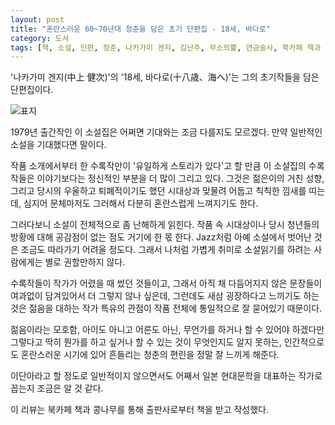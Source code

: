 ```yaml
---
layout: post
title: "혼란스러운 60~70년대 청춘을 담은 초기 단편집 - 18세, 바다로"
category: 도서
tags: [책, 소설, 단편, 청춘, 나카가미 겐지, 김난주, 무소의뿔, 연금술사, 북카페 책과 콩나무, 서평]
---
```


'나카가미 겐지(中上 健次)'의
'18세, 바다로(十八歳、海へ)'는
그의 초기작들을 담은 단편집이다.

![표지](https://images2.imgbox.com/36/b6/yXY0Wt47_o.jpg)

1979년 출간작인 이 소설집은 어쩌면 기대와는 조금 다를지도 모르겠다.
만약 일반적인 소설을 기대했다면 말이다.

작품 소개에서부터 한 수록작만이 '유일하게 스토리가 있다'고 할 만큼
이 소설집의 수록작들은 이야기보다는 정신적인 부분을 더 많이 그리고 있다.
그것은 젊은이의 거친 성향, 그리고 당시의 우울하고 퇴폐적이기도 했던 시대상과 맞물려
어둡고 칙칙한 낌새를 띠는데,
심지어 문체마저도 그러해서 다분히 혼란스럽게 느껴지기도 한다.

그러다보니 소설이 전체적으로 좀 난해하게 읽힌다.
작품 속 시대상이나 당시 청년들의 방황에 대해 공감점이 없는 점도 거기에 한 몫 한다.
Jazz처럼 아예 소설에서 벗어난 것은 조금도 따라가기 어려울 정도다.
그래서 나처럼 가볍게 취미로 소설읽기를 하려는 사람에게는 별로 권할만하지 않다.

수록작들이 작가가 어렸을 때 썼던 것들이고,
그래서 아직 채 다듬어지지 않은 문장들이 여과없이 담겨있어서 더 그렇지 않나 싶은데,
그런데도 새삼 굉장하다고 느끼기도 하는 것은
젊음을 대하는 작가 특유의 관점이 작품 전체에 통일적으로 잘 묻어있기 때문이다.

젊음이라는 모호함, 아이도 아니고 어른도 아닌,
무언가를 하거나 할 수 있어야 하겠다만
그렇다고 딱히 뭔가를 하고 싶거나 할 수 있는 것이 무엇인지도 알지 못하는,
인간적으로도 혼란스러운 시기에 있어 흔들리는 청춘의 편린을 정말 잘 느끼게 해준다.

이단아라고 할 정도로 일반적이지 않으면서도
어째서 일본 현대문학을 대표하는 작가로 꼽는지 조금은 알 것 같다.



<div class="im im-info">
이 리뷰는 북카페 책과 콩나무를 통해 출판사로부터 책을 받고 작성했다.
</div>
